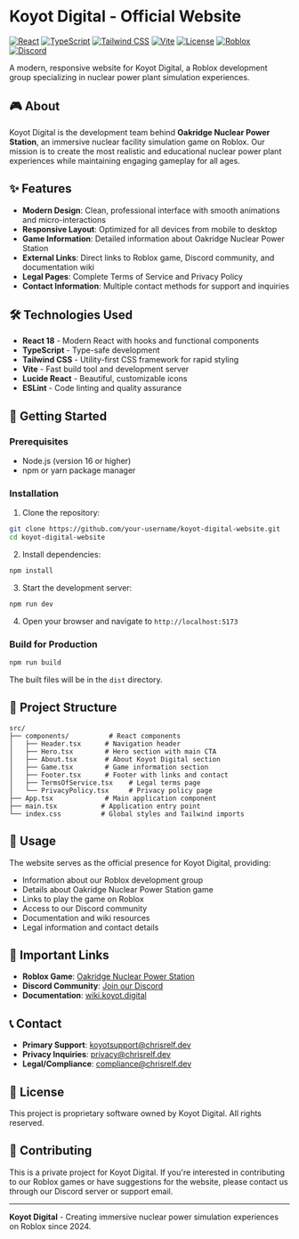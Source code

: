 # Koyot Digital - Official Website

[![React](https://img.shields.io/badge/React-18.3.1-61DAFB?style=flat&logo=react&logoColor=white)](https://reactjs.org/)
[![TypeScript](https://img.shields.io/badge/TypeScript-5.5.3-3178C6?style=flat&logo=typescript&logoColor=white)](https://www.typescriptlang.org/)
[![Tailwind CSS](https://img.shields.io/badge/Tailwind_CSS-3.4.1-38B2AC?style=flat&logo=tailwind-css&logoColor=white)](https://tailwindcss.com/)
[![Vite](https://img.shields.io/badge/Vite-5.4.2-646CFF?style=flat&logo=vite&logoColor=white)](https://vitejs.dev/)
[![License](https://img.shields.io/badge/License-Proprietary-red?style=flat)](LICENSE)
[![Roblox](https://img.shields.io/badge/Platform-Roblox-00A2FF?style=flat&logo=roblox&logoColor=white)](https://www.roblox.com/games/15684145480)
[![Discord](https://img.shields.io/badge/Discord-Join_Server-5865F2?style=flat&logo=discord&logoColor=white)](https://discord.gg/H87stZMZD4)

A modern, responsive website for Koyot Digital, a Roblox development group specializing in nuclear power plant simulation experiences.

## 🎮 About

Koyot Digital is the development team behind **Oakridge Nuclear Power Station**, an immersive nuclear facility simulation game on Roblox. Our mission is to create the most realistic and educational nuclear power plant experiences while maintaining engaging gameplay for all ages.

## ✨ Features

- **Modern Design**: Clean, professional interface with smooth animations and micro-interactions
- **Responsive Layout**: Optimized for all devices from mobile to desktop
- **Game Information**: Detailed information about Oakridge Nuclear Power Station
- **External Links**: Direct links to Roblox game, Discord community, and documentation wiki
- **Legal Pages**: Complete Terms of Service and Privacy Policy
- **Contact Information**: Multiple contact methods for support and inquiries

## 🛠 Technologies Used

- **React 18** - Modern React with hooks and functional components
- **TypeScript** - Type-safe development
- **Tailwind CSS** - Utility-first CSS framework for rapid styling
- **Vite** - Fast build tool and development server
- **Lucide React** - Beautiful, customizable icons
- **ESLint** - Code linting and quality assurance

## 🚀 Getting Started

### Prerequisites

- Node.js (version 16 or higher)
- npm or yarn package manager

### Installation

1. Clone the repository:
```bash
git clone https://github.com/your-username/koyot-digital-website.git
cd koyot-digital-website
```

2. Install dependencies:
```bash
npm install
```

3. Start the development server:
```bash
npm run dev
```

4. Open your browser and navigate to `http://localhost:5173`

### Build for Production

```bash
npm run build
```

The built files will be in the `dist` directory.

## 📁 Project Structure

```
src/
├── components/          # React components
│   ├── Header.tsx      # Navigation header
│   ├── Hero.tsx        # Hero section with main CTA
│   ├── About.tsx       # About Koyot Digital section
│   ├── Game.tsx        # Game information section
│   ├── Footer.tsx      # Footer with links and contact
│   ├── TermsOfService.tsx    # Legal terms page
│   └── PrivacyPolicy.tsx     # Privacy policy page
├── App.tsx             # Main application component
├── main.tsx           # Application entry point
└── index.css          # Global styles and Tailwind imports
```

## 🎯 Usage

The website serves as the official presence for Koyot Digital, providing:

- Information about our Roblox development group
- Details about Oakridge Nuclear Power Station game
- Links to play the game on Roblox
- Access to our Discord community
- Documentation and wiki resources
- Legal information and contact details

## 🔗 Important Links

- **Roblox Game**: [Oakridge Nuclear Power Station](https://www.roblox.com/games/15684145480)
- **Discord Community**: [Join our Discord](https://discord.gg/H87stZMZD4)
- **Documentation**: [wiki.koyot.digital](https://wiki.koyot.digital/)

## 📞 Contact

- **Primary Support**: [koyotsupport@chrisrelf.dev](mailto:koyotsupport@chrisrelf.dev)
- **Privacy Inquiries**: [privacy@chrisrelf.dev](mailto:privacy@chrisrelf.dev)
- **Legal/Compliance**: [compliance@chrisrelf.dev](mailto:compliance@chrisrelf.dev)

## 📄 License

This project is proprietary software owned by Koyot Digital. All rights reserved.

## 🤝 Contributing

This is a private project for Koyot Digital. If you're interested in contributing to our Roblox games or have suggestions for the website, please contact us through our Discord server or support email.

---

**Koyot Digital** - Creating immersive nuclear power simulation experiences on Roblox since 2024.